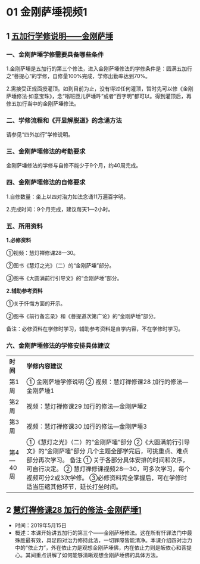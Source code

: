 # 01 金刚萨埵视频1

## 1 [五加行学修说明——金刚萨埵](https://www.fohuifayu.com/index.php/huideng-jiangtang/chanxiuke/zen-04/8658-zen04-jgsd)

### 一、金刚萨埵学修需要具备哪些条件

1.金刚萨埵是五加行的第三个修法，进入金刚萨埵修法的学修条件是：圆满五加行之“菩提心”的学修，自修量100%完成，学修出勤率达到70%。

2.需接受正规面授灌顶。如到目前为止，没有得过任何灌顶，暂时先可以修《金刚萨埵修法·如意宝珠》，念“嗡班匝儿萨埵吽”或者“百字明”都可以。得到灌顶后，再修五加行当中的金刚萨埵修法。

### 二、学修流程和《开显解脱道》的念诵方法

请参见“四外加行”学修说明。

### 三、金刚萨埵修法的考勤要求

金刚萨埵修法的学修与自修不能少于9个月，约40周完成。

### 四、金刚萨埵修法的自修要求

1.自修数量：坐上以四对治力如法念诵11万遍百字明。

2.完成时间：9个月完成，建议每天1—2小时。

### 五、所用资料

**1.必修资料** 

①视频：慧灯禅修课28—30。

②图书《慧灯之光》（二）的“金刚萨埵”部分。

③图书《大圆满前行引导文》的“金刚萨埵”部分。

**2.辅助参考资料**

①关于忏悔方面的开示。

②图书《前行备忘录》和《菩提道次第广论》的“金刚萨埵”部分。

备注：必修资料在学修时学习，辅助参考资料是自学内容，不在学修时学习。

### 六、金刚萨埵修法的学修安排具体建议 

|   |   |
|---|---|
|**时间**|**学修内容建议**|
|第1周|① 金刚萨埵学修说明  ② 视频：慧灯禅修课28 加行的修法—金刚萨埵1|
|第2周|视频：慧灯禅修课29 加行的修法—金刚萨埵2|
|第3周|视频：慧灯禅修课30 加行的修法—金刚萨埵3|
|第4—40周|①《慧灯之光》（二）的“金刚萨埵”部分  ②《大圆满前行引导文》的“金刚萨埵”部分  几个主题全部学完后，可挑重点、难点部分再次学习。  备注  ① 关于各部分具体安排的时间和次序，可自行决定。  ② 慧灯禅修课视频28—30，可多次学习，每个视频可分2或3次学修。  ③必修资料完全掌握后，可在学修时适当压缩其他环节，延长打坐时间。|

## 2 [慧灯禅修课28 加行的修法-金刚萨埵1](https://www.fohuifayu.com/index.php/huideng-jiangtang/fofa-jianxiu/jingangsaduo-de-xiufa/8804-l19006)

- 时间：2019年5月15日
- 概述：本课开始讲五加行的第三个——金刚萨埵修法。这在所有忏罪法门中最殊胜最有效，具足四对治力修持此法，一切罪障皆能清净。本课介绍四对治力中的“依止力”，外在依止力是观想金刚萨埵佛，内在依止力则是皈依心和菩提心。其间重点讲解了如何能够清晰观想金刚萨埵佛的具体方法。
